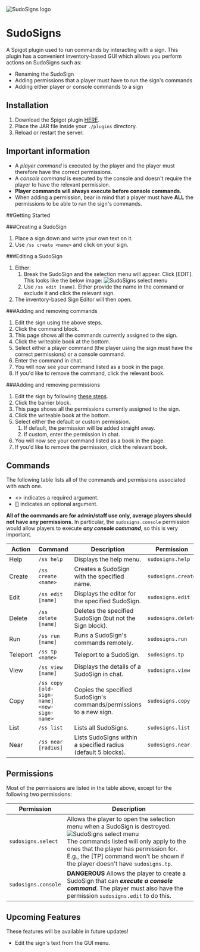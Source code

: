![SudoSigns logo](https://mylesmor.dev/sudosigns/logo.png)

# SudoSigns
A Spigot plugin used to run commands by interacting with a sign.
This plugin has a convenient inventory-based GUI which allows you perform actions on SudoSigns such as:
* Renaming the SudoSign
* Adding permissions that a player must have to run the sign's commands
* Adding either player or console commands to a sign

## Installation
1. Download the Spigot plugin [HERE](https://spigot.com/LINK).
2. Place the JAR file inside your `./plugins` directory.
3. Reload or restart the server.

## Important information
* A _player command_ is executed by the player and the player must therefore have the correct permissions.
* A _console command_ is executed by the console and doesn't require the player to have the relevant permission.
* **Player commands will always execute before console commands.**
* When adding a permission, bear in mind that a player must have **ALL** the permissions to be able to run the sign's commands.


##Getting Started

###Creating a SudoSign
1. Place a sign down and write your own text on it.
2. Use `/ss create <name>` and click on your sign.

###Editing a SudoSign
1. Either:
    1. Break the SudoSign and the selection menu will appear. Click [EDIT]. This looks like the below image:
    ![SudoSigns select menu](https://mylesmor.dev/sudosigns/selectmenu.jpg)
    2. Use `/ss edit [name]`. Either provide the name in the command or exclude it and click the relevant sign.
2. The inventory-based Sign Editor will then open.

###Adding and removing commands
1. Edit the sign using the above steps.
2. Click the command block.
3. This page shows all the commands currently assigned to the sign.
4. Click the writeable book at the bottom.
5. Select either a player command (the player using the sign must have the correct permissions) or a console command.
6. Enter the command in chat.
7. You will now see your command listed as a book in the page.
8. If you'd like to remove the command, click the relevant book.

###Adding and removing permissions
1. Edit the sign by following [these steps](###editing-a-sudosign).
2. Click the barrier block.
3. This page shows all the permissions currently assigned to the sign.
4. Click the writeable book at the bottom.
5. Select either the default or custom permission.
    1. If default, the permission will be added straight away.
    2. If custom, enter the permission in chat.
6. You will now see your command listed as a book in the page.
7. If you'd like to remove the permission, click the relevant book.


## Commands
The following table lists all of the commands and permissions associated with each one.
* <> indicates a required argument.
* [] indicates an optional argument.

**All of the commands are for admin/staff use only, average players should not have any permissions.** In particular,
the `sudosigns.console` permission would allow players to execute **_any console command_**, so this is very important.

| Action   | Command                                    | Description                                                         | Permission         |
|----------|--------------------------------------------|---------------------------------------------------------------------|--------------------|
| Help     | `/ss help`                                 | Displays the help menu.                                             | `sudosigns.help`   |
| Create   | `/ss create <name>`                        | Creates a SudoSign with the specified name.                         | `sudosigns.create` |
| Edit     | `/ss edit [name]`                          | Displays the editor for the specified SudoSign.                     | `sudosigns.edit`   |
| Delete   | `/ss delete [name]`                        | Deletes the specified SudoSign (but not the Sign block).            | `sudosigns.delete` |
| Run      | `/ss run [name]`                           | Runs a SudoSign's commands remotely.                                | `sudosigns.run`    |
| Teleport | `/ss tp <name>`                            | Teleport to a SudoSign.                                             | `sudosigns.tp`     |
| View     | `/ss view [name]`                          | Displays the details of a SudoSign in chat.                         | `sudosigns.view`   |
| Copy     | `/ss copy [old-sign-name] <new-sign-name>` | Copies the specified SudoSign's commands/permissions to a new sign. | `sudosigns.copy`   |
| List     | `/ss list`                                 | Lists all SudoSigns.                                                | `sudosigns.list`   |
| Near     | `/ss near [radius]`                        | Lists SudoSigns within a specified radius (default 5 blocks).       | `sudosigns.near`   |

## Permissions
Most of the permissions are listed in the table above, except for the following two permissions:

| Permission                                | Description                                                                                                                                                         |
|-------------------------------------------|---------------------------------------------------------------------------------------------------------------------------------------------------------------------|
| `sudosigns.select`                        | Allows the player to open the selection menu when a SudoSign is destroyed. ![SudoSigns select menu](https://mylesmor.dev/sudosigns/selectmenu.jpg) <br>The commands listed will only apply to the ones that the player has permission for. E.g., the [TP] command won't be shown if the player doesn't have `sudosigns.tp`.|
| `sudosigns.console`                       | **DANGEROUS** Allows the player to create a SudoSign that can **_execute a console command_**. The player must also have the permission `sudosigns.edit` to do this.|

## Upcoming Features
These features will be available in future updates!
* Edit the sign's text from the GUI menu.